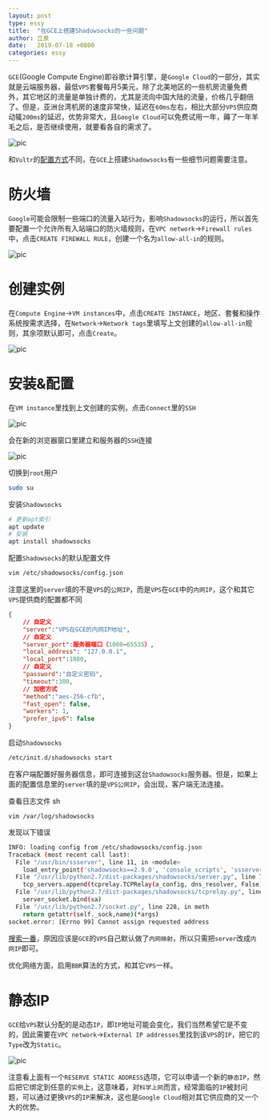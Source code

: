 ```yaml
---
layout: post
type: essy
title:  "在GCE上搭建Shadowsocks的一些问题"
author: 立泉
date:   2019-07-18 +0800
categories: essy
---
```


`GCE`(Google Compute Engine)即谷歌计算引擎，是`Google Cloud`的一部分，其实就是云端服务器，最低`VPS`套餐每月5美元，除了北美地区的一些机房流量免费外，其它地区的流量是单独计费的，尤其是流向中国大陆的流量，价格几乎翻倍了。但是，亚洲台湾机房的速度非常快，延迟在`60ms`左右，相比大部分`VPS`供应商动辄`200ms`的延迟，优势非常大，且`Google Cloud`可以免费试用一年，薅了一年羊毛之后，是否继续使用，就要看各自的需求了。

<img class="materialboxed responsive-img" src="https://apqx.oss-cn-hangzhou.aliyuncs.com/blog/pic/gcPrice.png" alt="pic">

和`Vultr`的[配置方式](https://apqx.me/essy/2018/12/09/%E5%80%9A%E6%99%B4%E5%A4%A9-%E7%BA%A2%E6%9D%8F%E7%AA%A5%E5%A2%99.html)不同，在`GCE`上搭建`Shadowsocks`有一些细节问题需要注意。

# 防火墙

`Google`可能会限制一些端口的流量入站行为，影响`Shadowsocks`的运行，所以首先要配置一个允许所有入站端口的防火墙规则，在`VPC network`->`Firewall rules`中，点击`CREATE FIREWALL RULE`，创建一个名为`allow-all-in`的规则。

<img class="materialboxed responsive-img" src="https://apqx.oss-cn-hangzhou.aliyuncs.com/blog/pic/gcFirewall.png" alt="pic">

# 创建实例

在`Compute Engine`->`VM instances`中，点击`CREATE INSTANCE`，地区、套餐和操作系统按需求选择，在`Network`->`Network tags`里填写上文创建的`allow-all-in`规则，其余项默认即可，点击`Create`。

<img class="materialboxed responsive-img" src="https://apqx.oss-cn-hangzhou.aliyuncs.com/blog/pic/gcInstance.png" alt="pic">

# 安装&配置

在`VM instance`里找到上文创建的实例，点击`Connect`里的`SSH`

<img class="materialboxed responsive-img" src="https://apqx.oss-cn-hangzhou.aliyuncs.com/blog/pic/gcConnect.png" alt="pic">

会在新的浏览器窗口里建立和服务器的`SSH`连接

<img class="materialboxed responsive-img" src="https://apqx.oss-cn-hangzhou.aliyuncs.com/blog/pic/gcSSH.png" alt="pic">

切换到`root`用户

```sh
sudo su
```

安装`Shadowsocks`

```sh
# 更新apt索引
apt update
# 安装
apt install shadowsocks
```

配置`Shadowsocks`的默认配置文件

```sh
vim /etc/shadowsocks/config.json
```

注意这里的`server`填的不是`VPS`的`公网IP`，而是`VPS`在`GCE`中的`内网IP`，这个和其它`VPS`提供商的配置都不同

```json
{ 
	// 自定义
	"server":"VPS在GCE的内网IP地址", 
	// 自定义
	"server_port":服务器端口（1000~65535）, 
 	"local_address": "127.0.0.1", 
	"local_port":1080, 
	// 自定义
	"password":"自定义密码", 
	"timeout":300, 
	// 加密方式
	"method":"aes-256-cfb", 
	"fast_open": false,
	"workers": 1,
	"prefer_ipv6": false
} 
```

启动`Shadowsocks`

```sh
/etc/init.d/shadowsocks start
```

在客户端配置好服务器信息，即可连接到这台`Shadowsocks`服务器。但是，如果上面的配置信息里的`server`填的是`VPS公网IP`，会出现，客户端无法连接。

查看日志文件
sh
```
vim /var/log/shadowsocks
```

发现以下错误

```sh
INFO: loading config from /etc/shadowsocks/config.json
Traceback (most recent call last):
  File "/usr/bin/ssserver", line 11, in <module>
    load_entry_point('shadowsocks==2.9.0', 'console_scripts', 'ssserver')()
  File "/usr/lib/python2.7/dist-packages/shadowsocks/server.py", line 74, in main
    tcp_servers.append(tcprelay.TCPRelay(a_config, dns_resolver, False))
  File "/usr/lib/python2.7/dist-packages/shadowsocks/tcprelay.py", line 733, in __init__
    server_socket.bind(sa)
  File "/usr/lib/python2.7/socket.py", line 228, in meth
    return getattr(self._sock,name)(*args)
socket.error: [Errno 99] Cannot assign requested address
```

[搜索一番](https://www.chenweikang.top/?p=679)，原因应该是`GCE`的`VPS`自己默认做了`内网映射`，所以只需把`server`改成`内网IP`即可。

优化网络方面，启用`BBR`算法的方式，和其它`VPS`一样。

# 静态IP

`GCE`给`VPS`默认分配的是动态`IP`，即`IP`地址可能会变化，我们当然希望它是不变的，因此需要在`VPC network`->`External IP addresses`里找到该`VPS`的`IP`，把它的`Type`改为`Static`。

<img class="materialboxed responsive-img" src="https://apqx.oss-cn-hangzhou.aliyuncs.com/blog/pic/gcIp.png" alt="pic">

注意看上面有一个`RESERVE STATIC ADDRESS`选项，它可以申请一个新的`静态IP`，然后把它绑定到任意的`实例`上，这意味着，对`科学上网`而言，经常面临的`IP`被封问题，可以通过更换`VPS`的`IP`来解决，这也是`Google Cloud`相对其它供应商的又一个大的优势。